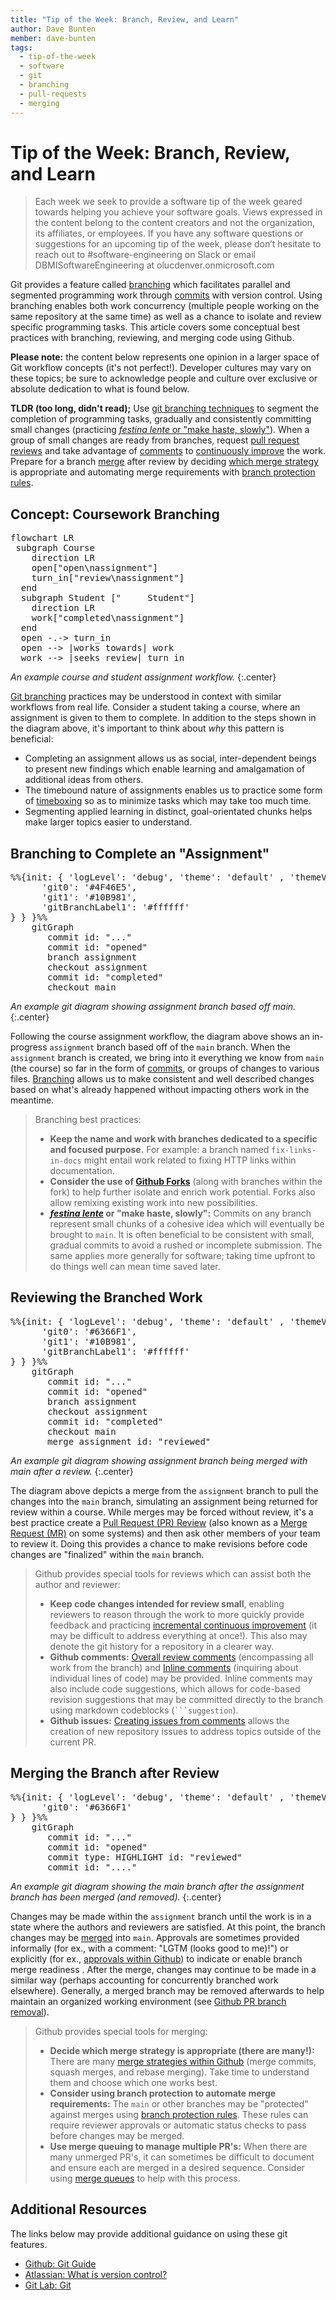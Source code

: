 ```yaml
---
title: "Tip of the Week: Branch, Review, and Learn"
author: Dave Bunten
member: dave-bunten
tags:
  - tip-of-the-week
  - software
  - git
  - branching
  - pull-requests
  - merging
---
```


# Tip of the Week: Branch, Review, and Learn

> Each week we seek to provide a software tip of the week geared towards helping you achieve your software goals. Views expressed in the content belong to the content creators and not the organization, its affiliates, or employees. If you have any software questions or suggestions for an upcoming tip of the week, please don’t hesitate to reach out to #software-engineering on Slack or email DBMISoftwareEngineering at olucdenver.onmicrosoft.com

Git provides a feature called [branching](https://git-scm.com/docs/git-branch) which facilitates parallel and segmented programming work through [commits](https://git-scm.com/docs/git-commit) with version control. Using branching enables both work concurrency (multiple people working on the same repository at the same time) as well as a chance to isolate and review specific programming tasks. This article covers some conceptual best practices with branching, reviewing, and merging code using Github.

__Please note:__ the content below represents one opinion in a larger space of Git workflow concepts (it's not perfect!). Developer cultures may vary on these topics; be sure to acknowledge people and culture over exclusive or absolute dedication to what is found below.

__TLDR (too long, didn't read);__
Use [git branching techniques](https://www.atlassian.com/git/tutorials/using-branches) to segment the completion of programming tasks, gradually and consistently committing small changes (practicing [_festina lente_ or "make haste, slowly"](https://en.wikipedia.org/wiki/Festina_lente)). When a group of small changes are ready from branches, request [pull request reviews](https://docs.github.com/en/pull-requests/collaborating-with-pull-requests/proposing-changes-to-your-work-with-pull-requests/creating-a-pull-request) and take advantage of [comments](https://docs.github.com/en/pull-requests/collaborating-with-pull-requests/reviewing-changes-in-pull-requests/commenting-on-a-pull-request#adding-line-comments-to-a-pull-request) to [continuously improve](https://en.wikipedia.org/wiki/Continual_improvement_process) the work. Prepare for a branch [merge](https://docs.github.com/en/pull-requests/collaborating-with-pull-requests/incorporating-changes-from-a-pull-request/merging-a-pull-request) after review by deciding [which merge strategy](https://docs.github.com/en/repositories/configuring-branches-and-merges-in-your-repository/configuring-pull-request-merges/about-merge-methods-on-github) is appropriate and automating merge requirements with [branch protection rules](https://docs.github.com/en/repositories/configuring-branches-and-merges-in-your-repository/defining-the-mergeability-of-pull-requests/about-protected-branches).

## Concept: Coursework Branching

<pre class="mermaid">
flowchart LR
 subgraph Course
    direction LR
    open["open\nassignment"]
    turn_in["review\nassignment"]
  end
  subgraph Student ["&nbsp;&nbsp;&nbsp;&nbsp;&nbsp;Student"]
    direction LR
    work["completed\nassignment"]
  end
  open -.-> turn_in
  open --> |works towards| work
  work --> |seeks review| turn_in
</pre>
<script type="module">
  import mermaid from 'https://unpkg.com/mermaid@9/dist/mermaid.esm.min.mjs';
  mermaid.initialize({ startOnLoad: true });
</script>

_An example course and student assignment workflow._
{:.center}

[Git branching](https://www.atlassian.com/git/tutorials/using-branches) practices may be understood in context with similar workflows from real life. Consider a student taking a course, where an assignment is given to them to complete. In addition to the steps shown in the diagram above, it's important to think about _why_ this pattern is beneficial:

- Completing an assignment allows us as social, inter-dependent beings to present new findings which enable learning and amalgamation of additional ideas from others.
- The timebound nature of assignments enables us to practice some form of [timeboxing](https://cu-dbmi.github.io/set-website/2023/01/17/Timebox-Your-Software-Work.html) so as to minimize tasks which may take too much time.
- Segmenting applied learning in distinct, goal-orientated chunks helps make larger topics easier to understand.

## Branching to Complete an "Assignment"

<pre class="mermaid">
%%{init: { 'logLevel': 'debug', 'theme': 'default' , 'themeVariables': {
      'git0': '#4F46E5',
      'git1': '#10B981',
      'gitBranchLabel1': '#ffffff'
} } }%%
    gitGraph
       commit id: "..."
       commit id: "opened"
       branch assignment
       checkout assignment
       commit id: "completed"
       checkout main
</pre>

_An example git diagram showing assignment branch based off main._
{:.center}

Following the course assignment workflow, the diagram above shows an in-progress `assignment` branch based off of the `main` branch. When the `assignment` branch is created, we bring into it everything we know from `main` (the course) so far in the form of [commits](https://github.com/git-guides/git-commit), or groups of changes to various files. [Branching](https://github.com/git-guides#create-a-branch) allows us to make consistent and well described changes based on what's already happened without impacting others work in the meantime.

> Branching best practices:
>
> - __Keep the name and work with branches dedicated to a specific and focused purpose.__ For example: a branch named `fix-links-in-docs` might entail work related to fixing HTTP links within documentation.
> - __Consider the use of [Github Forks](https://docs.github.com/en/get-started/quickstart/fork-a-repo)__ (along with branches within the fork) to help further isolate and enrich work potential. Forks also allow remixing existing work into new possibilities.
> - __[_festina lente_](https://en.wikipedia.org/wiki/Festina_lente) or "make haste, slowly":__ Commits on any branch represent small chunks of a cohesive idea which will eventually be brought to `main`. It is often beneficial to be consistent with small, gradual commits to avoid a rushed or incomplete submission. The same applies more generally for software; taking time upfront to do things well can mean time saved later.

## Reviewing the Branched Work

<pre class="mermaid">
%%{init: { 'logLevel': 'debug', 'theme': 'default' , 'themeVariables': {
      'git0': '#6366F1',
      'git1': '#10B981',
      'gitBranchLabel1': '#ffffff'
} } }%%
    gitGraph
       commit id: "..."
       commit id: "opened"
       branch assignment
       checkout assignment
       commit id: "completed"
       checkout main
       merge assignment id: "reviewed"
</pre>

_An example git diagram showing assignment branch being merged with main after a review._
{:.center}

The diagram above depicts a merge from the `assignment` branch to pull the changes into the `main` branch, simulating an assignment being returned for review within a course. While merges may be forced without review, it's a best practice create a [Pull Request (PR) Review](https://docs.github.com/en/pull-requests/collaborating-with-pull-requests/proposing-changes-to-your-work-with-pull-requests/creating-a-pull-request) (also known as a [Merge Request (MR)](https://docs.gitlab.com/ee/user/project/merge_requests/) on some systems) and then ask other members of your team to review it. Doing this provides a chance to make revisions before code changes are "finalized" within the `main` branch.

> Github provides special tools for reviews which can assist both the author and reviewer:
>
> - __Keep code changes intended for review small__, enabling reviewers to reason through the work to more quickly provide feedback and practicing [incremental continuous improvement](https://en.wikipedia.org/wiki/Continual_improvement_process) (it may be difficult to address everything at once!). This also may denote the git history for a repository in a clearer way.
> - __Github comments:__ [Overall review comments](https://docs.github.com/en/pull-requests/collaborating-with-pull-requests/reviewing-changes-in-pull-requests/commenting-on-a-pull-request#about-pull-request-comments) (encompassing all work from the branch) and [Inline comments](https://docs.github.com/en/pull-requests/collaborating-with-pull-requests/reviewing-changes-in-pull-requests/commenting-on-a-pull-request#adding-line-comments-to-a-pull-request) (inquiring about individual lines of code) may be provided. Inline comments may also include code suggestions, which allows for code-based revision suggestions that may be committed directly to the branch using markdown codeblocks (` ```suggestion `).
> - __Github issues:__ [Creating issues from comments](https://docs.github.com/en/issues/tracking-your-work-with-issues/creating-an-issue#creating-an-issue-from-a-comment) allows the creation of new repository issues to address topics outside of the current PR.

## Merging the Branch after Review

<pre class="mermaid">
%%{init: { 'logLevel': 'debug', 'theme': 'default' , 'themeVariables': {
      'git0': '#6366F1'
} } }%%
    gitGraph
       commit id: "..."
       commit id: "opened"
       commit type: HIGHLIGHT id: "reviewed"
       commit id: "...."
</pre>

_An example git diagram showing the main branch after the assignment branch has been merged (and removed)._
{:.center}

Changes may be made within the `assignment` branch until the work is in a state where the authors and reviewers are satisfied. At this point, the branch changes may be [merged](https://docs.github.com/en/pull-requests/collaborating-with-pull-requests/incorporating-changes-from-a-pull-request/merging-a-pull-request) into `main`. Approvals are sometimes provided informally (for ex., with a comment: "LGTM (looks good to me)!") or explicitly (for ex., [approvals within Github](https://docs.github.com/en/pull-requests/collaborating-with-pull-requests/reviewing-changes-in-pull-requests/approving-a-pull-request-with-required-reviews)) to indicate or enable branch merge readiness . After the merge, changes may continue to be made in a similar way (perhaps accounting for concurrently branched work elsewhere). Generally, a merged branch may be removed afterwards to help maintain an organized working environment (see [Github PR branch removal](https://docs.github.com/en/repositories/configuring-branches-and-merges-in-your-repository/managing-branches-in-your-repository/deleting-and-restoring-branches-in-a-pull-request)).

> Github provides special tools for merging:
>
> - __Decide which merge strategy is appropriate (there are many!):__ There are many [merge strategies within Github](https://docs.github.com/en/repositories/configuring-branches-and-merges-in-your-repository/configuring-pull-request-merges/about-merge-methods-on-github) (merge commits, squash merges, and rebase merging). Take time to understand them and choose which one works best.
> - __Consider using branch protection to automate merge requirements:__ The `main` or other branches may be "protected" against merges using [branch protection rules](https://docs.github.com/en/repositories/configuring-branches-and-merges-in-your-repository/defining-the-mergeability-of-pull-requests/about-protected-branches). These rules can require reviewer approvals or automatic status checks to pass before changes may be merged.
> - __Use merge queuing to manage multiple PR's:__ When there are many unmerged PR's, it can sometimes be difficult to document and ensure each are merged in a desired sequence. Consider using [merge queues](https://docs.github.com/en/repositories/configuring-branches-and-merges-in-your-repository/configuring-pull-request-merges/managing-a-merge-queue) to help with this process.

## Additional Resources

The links below may provide additional guidance on using these git features.

- [Github: Git Guide](https://github.com/git-guides)
- [Atlassian: What is version control?](https://www.atlassian.com/git/tutorials/what-is-version-control)
- [Git Lab: Git](https://docs.gitlab.com/ee/topics/git/)
